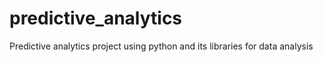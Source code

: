 # predictive_analytics
Predictive analytics project using python and its libraries for data analysis
